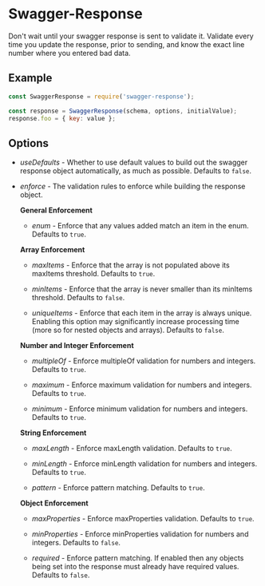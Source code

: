 # Swagger-Response

Don't wait until your swagger response is sent to validate it. Validate every time you update the response, prior to sending, and know the exact line number where you entered bad data.

## Example

```js
const SwaggerResponse = require('swagger-response');

const response = SwaggerResponse(schema, options, initialValue);
response.foo = { key: value };
```

## Options

* *useDefaults* - Whether to use default values to build out the swagger response object automatically, as much as possible. Defaults to `false`.
  
* *enforce* - The validation rules to enforce while building the response object.

    **General Enforcement**
    
    * *enum* - Enforce that any values added match an item in the enum. Defaults to `true`.

    **Array Enforcement**
    
    * *maxItems* - Enforce that the array is not populated above its maxItems threshold. Defaults to `true`.
    
    * *minItems* - Enforce that the array is never smaller than its minItems threshold. Defaults to `false`.
    
    * *uniqueItems* - Enforce that each item in the array is always unique. Enabling this option may significantly increase processing time (more so for nested objects and arrays). Defaults to `false`.

    **Number and Integer Enforcement** 

    * *multipleOf* - Enforce multipleOf validation for numbers and integers. Defaults to `true`.
    
    * *maximum* - Enforce maximum validation for numbers and integers. Defaults to `true`.
    
    * *minimum* - Enforce minimum validation for numbers and integers. Defaults to `true`.

    **String Enforcement** 

    * *maxLength* - Enforce maxLength validation. Defaults to `true`.
    
    * *minLength* - Enforce minLength validation for numbers and integers. Defaults to `true`.
    
    * *pattern* - Enforce pattern matching. Defaults to `true`.

    **Object Enforcement** 

    * *maxProperties* - Enforce maxProperties validation. Defaults to `true`.
    
    * *minProperties* - Enforce minProperties validation for numbers and integers. Defaults to `false`.
    
    * *required* - Enforce pattern matching. If enabled then any objects being set into the response must already have required values. Defaults to `false`.